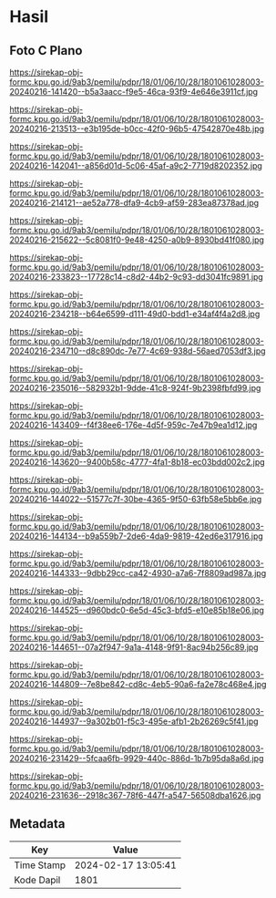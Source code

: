 # Hasil

## Foto C Plano

https://sirekap-obj-formc.kpu.go.id/9ab3/pemilu/pdpr/18/01/06/10/28/1801061028003-20240216-141420--b5a3aacc-f9e5-46ca-93f9-4e646e3911cf.jpg

https://sirekap-obj-formc.kpu.go.id/9ab3/pemilu/pdpr/18/01/06/10/28/1801061028003-20240216-213513--e3b195de-b0cc-42f0-96b5-47542870e48b.jpg

https://sirekap-obj-formc.kpu.go.id/9ab3/pemilu/pdpr/18/01/06/10/28/1801061028003-20240216-142041--a856d01d-5c06-45af-a9c2-7719d8202352.jpg

https://sirekap-obj-formc.kpu.go.id/9ab3/pemilu/pdpr/18/01/06/10/28/1801061028003-20240216-214121--ae52a778-dfa9-4cb9-af59-283ea87378ad.jpg

https://sirekap-obj-formc.kpu.go.id/9ab3/pemilu/pdpr/18/01/06/10/28/1801061028003-20240216-215622--5c8081f0-9e48-4250-a0b9-8930bd41f080.jpg

https://sirekap-obj-formc.kpu.go.id/9ab3/pemilu/pdpr/18/01/06/10/28/1801061028003-20240216-233823--17728c14-c8d2-44b2-9c93-dd3041fc9891.jpg

https://sirekap-obj-formc.kpu.go.id/9ab3/pemilu/pdpr/18/01/06/10/28/1801061028003-20240216-234218--b64e6599-d111-49d0-bdd1-e34af4f4a2d8.jpg

https://sirekap-obj-formc.kpu.go.id/9ab3/pemilu/pdpr/18/01/06/10/28/1801061028003-20240216-234710--d8c890dc-7e77-4c69-938d-56aed7053df3.jpg

https://sirekap-obj-formc.kpu.go.id/9ab3/pemilu/pdpr/18/01/06/10/28/1801061028003-20240216-235016--582932b1-9dde-41c8-924f-9b2398fbfd99.jpg

https://sirekap-obj-formc.kpu.go.id/9ab3/pemilu/pdpr/18/01/06/10/28/1801061028003-20240216-143409--f4f38ee6-176e-4d5f-959c-7e47b9ea1d12.jpg

https://sirekap-obj-formc.kpu.go.id/9ab3/pemilu/pdpr/18/01/06/10/28/1801061028003-20240216-143620--9400b58c-4777-4fa1-8b18-ec03bdd002c2.jpg

https://sirekap-obj-formc.kpu.go.id/9ab3/pemilu/pdpr/18/01/06/10/28/1801061028003-20240216-144022--51577c7f-30be-4365-9f50-63fb58e5bb6e.jpg

https://sirekap-obj-formc.kpu.go.id/9ab3/pemilu/pdpr/18/01/06/10/28/1801061028003-20240216-144134--b9a559b7-2de6-4da9-9819-42ed6e317916.jpg

https://sirekap-obj-formc.kpu.go.id/9ab3/pemilu/pdpr/18/01/06/10/28/1801061028003-20240216-144333--9dbb29cc-ca42-4930-a7a6-7f8809ad987a.jpg

https://sirekap-obj-formc.kpu.go.id/9ab3/pemilu/pdpr/18/01/06/10/28/1801061028003-20240216-144525--d960bdc0-6e5d-45c3-bfd5-e10e85b18e06.jpg

https://sirekap-obj-formc.kpu.go.id/9ab3/pemilu/pdpr/18/01/06/10/28/1801061028003-20240216-144651--07a2f947-9a1a-4148-9f91-8ac94b256c89.jpg

https://sirekap-obj-formc.kpu.go.id/9ab3/pemilu/pdpr/18/01/06/10/28/1801061028003-20240216-144809--7e8be842-cd8c-4eb5-90a6-fa2e78c468e4.jpg

https://sirekap-obj-formc.kpu.go.id/9ab3/pemilu/pdpr/18/01/06/10/28/1801061028003-20240216-144937--9a302b01-f5c3-495e-afb1-2b26269c5f41.jpg

https://sirekap-obj-formc.kpu.go.id/9ab3/pemilu/pdpr/18/01/06/10/28/1801061028003-20240216-231429--5fcaa6fb-9929-440c-886d-1b7b95da8a6d.jpg

https://sirekap-obj-formc.kpu.go.id/9ab3/pemilu/pdpr/18/01/06/10/28/1801061028003-20240216-231636--2918c367-78f6-447f-a547-56508dba1626.jpg


## Metadata

| Key        | Value               |
| ---------- | ------------------- |
| Time Stamp | 2024-02-17 13:05:41 |
| Kode Dapil | 1801                |



